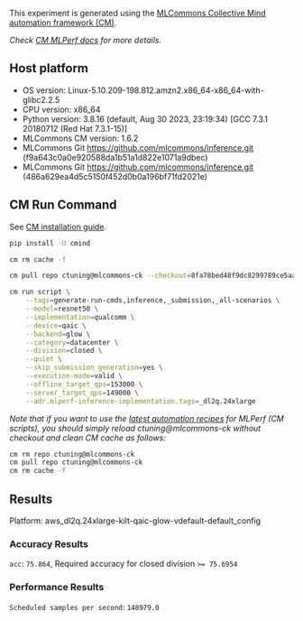 This experiment is generated using the [MLCommons Collective Mind automation framework (CM)](https://github.com/mlcommons/ck).

*Check [CM MLPerf docs](https://github.com/mlcommons/ck/tree/master/docs/mlperf) for more details.*

## Host platform

* OS version: Linux-5.10.209-198.812.amzn2.x86_64-x86_64-with-glibc2.2.5
* CPU version: x86_64
* Python version: 3.8.16 (default, Aug 30 2023, 23:19:34) 
[GCC 7.3.1 20180712 (Red Hat 7.3.1-15)]
* MLCommons CM version: 1.6.2
* MLCommons Git https://github.com/mlcommons/inference.git (f9a643c0a0e920588da1b51a1d822e1071a9dbec)
* MLCommons Git https://github.com/mlcommons/inference.git (486a629ea4d5c5150f452d0b0a196bf71fd2021e)


## CM Run Command

See [CM installation guide](https://github.com/mlcommons/ck/blob/master/docs/installation.md).

```bash
pip install -U cmind

cm rm cache -f

cm pull repo ctuning@mlcommons-ck --checkout=8fa78bed48f9dc8299789ce5aa27f7dd67c5a3c1

cm run script \
	--tags=generate-run-cmds,inference,_submission,_all-scenarios \
	--model=resnet50 \
	--implementation=qualcomm \
	--device=qaic \
	--backend=glow \
	--category=datacenter \
	--division=closed \
	--quiet \
	--skip_submission_generation=yes \
	--execution-mode=valid \
	--offline_target_qps=153000 \
	--server_target_qps=149000 \
	--adr.mlperf-inference-implementation.tags=_dl2q.24xlarge
```
*Note that if you want to use the [latest automation recipes](https://access.cknowledge.org/playground/?action=scripts) for MLPerf (CM scripts),
 you should simply reload ctuning@mlcommons-ck without checkout and clean CM cache as follows:*

```bash
cm rm repo ctuning@mlcommons-ck
cm pull repo ctuning@mlcommons-ck
cm rm cache -f

```

## Results

Platform: aws_dl2q.24xlarge-kilt-qaic-glow-vdefault-default_config

### Accuracy Results 
`acc`: `75.864`, Required accuracy for closed division `>= 75.6954`

### Performance Results 
`Scheduled samples per second`: `148979.0`
